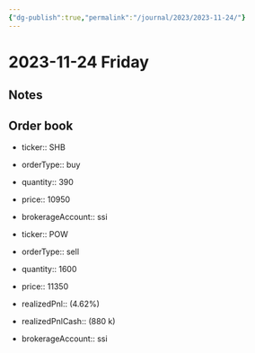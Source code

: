 ```yaml
---
{"dg-publish":true,"permalink":"/journal/2023/2023-11-24/"}
---
```


# 2023-11-24 Friday

## Notes

## Order book

- ticker:: SHB
- orderType:: buy
- quantity:: 390
- price:: 10950
- brokerageAccount:: ssi

- ticker:: POW
- orderType:: sell
- quantity:: 1600
- price:: 11350
- realizedPnl:: (4.62%)
- realizedPnlCash:: (880 k)
- brokerageAccount:: ssi
